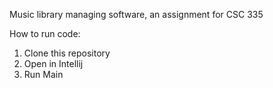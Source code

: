 Music library managing software, an assignment for CSC 335

How to run code:
1. Clone this repository
2. Open in Intellij
3. Run Main
